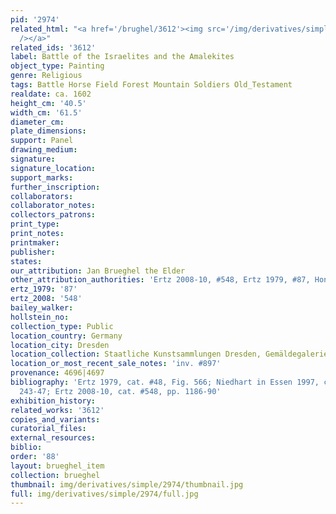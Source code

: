 ```yaml
---
pid: '2974'
related_html: "<a href='/brughel/3612'><img src='/img/derivatives/simple/3612/thumbnail.jpg'
  /></a>"
related_ids: '3612'
label: Battle of the Israelites and the Amalekites
object_type: Painting
genre: Religious
tags: Battle Horse Field Forest Mountain Soldiers Old_Testament
realdate: ca. 1602
height_cm: '40.5'
width_cm: '61.5'
diameter_cm: 
plate_dimensions: 
support: Panel
drawing_medium: 
signature: 
signature_location: 
support_marks: 
further_inscription: 
collaborators: 
collaborator_notes: 
collectors_patrons: 
print_type: 
print_notes: 
printmaker: 
publisher: 
states: 
our_attribution: Jan Brueghel the Elder
other_attribution_authorities: 'Ertz 2008-10, #548, Ertz 1979, #87, Honig database'
ertz_1979: '87'
ertz_2008: '548'
bailey_walker: 
hollstein_no: 
collection_type: Public
location_country: Germany
location_city: Dresden
location_collection: Staatliche Kunstsammlungen Dresden, Gemäldegalerie Alte Meister
location_or_most_recent_sale_notes: 'inv. #897'
provenance: 4696|4697
bibliography: 'Ertz 1979, cat. #48, Fig. 566; Niedhart in Essen 1997, cat. #69, pp.
  243-47; Ertz 2008-10, cat. #548, pp. 1186-90'
exhibition_history: 
related_works: '3612'
copies_and_variants: 
curatorial_files: 
external_resources: 
biblio: 
order: '88'
layout: brueghel_item
collection: brueghel
thumbnail: img/derivatives/simple/2974/thumbnail.jpg
full: img/derivatives/simple/2974/full.jpg
---
```

